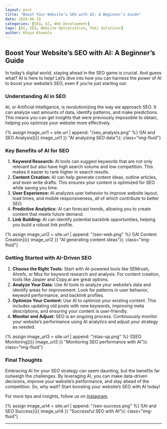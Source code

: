 ```yaml
---
layout: post
title: "Boost Your Website’s SEO with AI: A Beginner’s Guide"
date: 2024-06-18
categories: [SEO, AI, Web Development]
tags: [AI, SEO, Website Optimization, Teki Solutions]
author: Khaya Khumalo
---
```


## Boost Your Website’s SEO with AI: A Beginner’s Guide

In today’s digital world, staying ahead in the SEO game is crucial. And guess what? AI is here to help! Let’s dive into how you can harness the power of AI to boost your website’s SEO, even if you’re just starting out.

### Understanding AI in SEO

AI, or Artificial Intelligence, is revolutionizing the way we approach SEO. It can analyze vast amounts of data, identify patterns, and make predictions. This means you can get insights that were previously impossible to obtain, helping you optimize your website more effectively.

{% assign image_url1 = site.url | append: "/seo_analysis.png" %}
![AI and SEO Analysis]({{ image_url1 }} "AI analyzing SEO data"){: class="img-fluid"}

### Key Benefits of AI for SEO

1. **Keyword Research:** AI tools can suggest keywords that are not only relevant but also have high search volume and low competition. This makes it easier to rank higher in search results.
2. **Content Creation:** AI can help generate content ideas, outline articles, and even write drafts. This ensures your content is optimized for SEO while saving you time.
3. **User Experience:** AI analyzes user behavior to improve website layout, load times, and mobile responsiveness, all of which contribute to better SEO.
4. **Predictive Analytics:** AI can forecast trends, allowing you to create content that meets future demand.
5. **Link Building:** AI can identify potential backlink opportunities, helping you build a robust link profile.

{% assign image_url2 = site.url | append: "/seo-web.png" %}
![AI Content Creation]({{ image_url2 }} "AI generating content ideas"){: class="img-fluid"}

### Getting Started with AI-Driven SEO

1. **Choose the Right Tools:** Start with AI-powered tools like SEMrush, Ahrefs, or Moz for keyword research and analysis. For content creation, tools like Jasper and Copy.ai are great options.
2. **Analyze Your Data:** Use AI tools to analyze your website’s data and identify areas for improvement. Look for patterns in user behavior, keyword performance, and backlink profiles.
3. **Optimize Your Content:** Use AI to optimize your existing content. This includes updating old posts with new keywords, improving meta descriptions, and ensuring your content is user-friendly.
4. **Monitor and Adjust:** SEO is an ongoing process. Continuously monitor your website’s performance using AI analytics and adjust your strategy as needed.

{% assign image_url3 = site.url | append: "/stas-up.png" %}
![SEO Monitoring]({{ image_url3 }} "Monitoring SEO performance with AI"){: class="img-fluid"}

### Final Thoughts

Embracing AI for your SEO strategy can seem daunting, but the benefits far outweigh the challenges. By leveraging AI, you can make data-driven decisions, improve your website’s performance, and stay ahead of the competition. So, why wait? Start boosting your website’s SEO with AI today!

For more tips and insights, follow us on [Instagram](https://instagram.com/tekisolves).

{% assign image_url4 = site.url | append: "/seo-success.png" %}
![AI and SEO Success]({{ image_url4 }} "Successful SEO with AI"){: class="img-fluid"}

---
